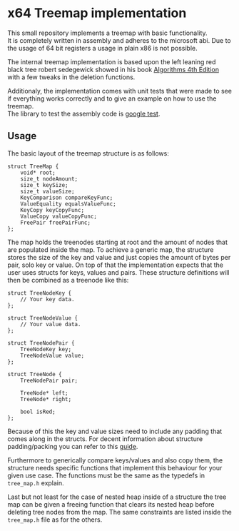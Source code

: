 # x64 Treemap implementation

This small repository implements a treemap with basic functionality.  
It is completely written in assembly and adheres to the microsoft abi.
Due to the usage of 64 bit registers a usage in plain x86 is not possible.

The internal treemap implementation is based upon the left leaning red black tree robert sedegewick showed
in his book [Algorithms 4th Edition](https://algs4.cs.princeton.edu/home/) with a few tweaks in the deletion functions.

Additionaly, the implementation comes with unit tests that were made to see if everything works correctly and to give an example on how to use the treemap.  
The library to test the assembly code is [google test](https://github.com/google/googletest).

## Usage

The basic layout of the treemap structure is as follows:

```
struct TreeMap {
	void* root;
	size_t nodeAmount;
	size_t keySize;
	size_t valueSize;
	KeyComparison compareKeyFunc;
	ValueEquality equalsValueFunc;
	KeyCopy keyCopyFunc;
	ValueCopy valueCopyFunc;
	FreePair freePairFunc;
};
```

The map holds the treenodes starting at root and the amount of nodes that are populated inside the map.
To achieve a generic map, the structure stores the size of the key and value and just copies the amount of bytes
per pair, solo key or value. On top of that the implementation expects that the user uses structs for keys, values and pairs.
These structure definitions will then be combined as a treenode like this:

```
struct TreeNodeKey {
    // Your key data.
};

struct TreeNodeValue {
    // Your value data.
};

struct TreeNodePair {
	TreeNodeKey key;
	TreeNodeValue value;
};

struct TreeNode {
	TreeNodePair pair;

	TreeNode* left;
	TreeNode* right;

	bool isRed;
};
```

Because of this the key and value sizes need to include any padding that comes along in the structs.
For decent information about structure padding/packing you can refer to this [guide](http://www.catb.org/esr/structure-packing/).

Furthermore to generically compare keys/values and also copy them, the structure needs specific functions
that implement this behaviour for your given use case. The functions must be the same as the typedefs in `tree_map.h` explain.

Last but not least for the case of nested heap inside of a structure the tree map can be given a
freeing function that clears its nested heap before deleting tree nodes from the map. The same constraints are listed
inside the `tree_map.h` file as for the others.